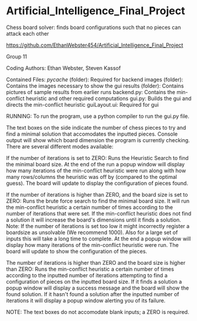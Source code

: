 # Artificial_Intelligence_Final_Project
Chess board solver: finds board configurations such that no pieces can attack each other

https://github.com/EthanWebster454/Artificial_Intelligence_Final_Project

Group 11

Coding Authors: Ethan Webster, Steven Kassof


Contained Files:
_pycache_ (folder): Required for backend
images (folder): Contains the images necessary to show the gui
results (folder): Contains pictures of sample results from earlier runs
backend.py: Contains the min-conflict heuristic and other required computations
gui.py: Builds the gui and directs the min-conflict heuristic
guiLayout.ui: Required for gui



RUNNING:
To run the program, use a python compiler to run the gui.py file.

The text boxes on the side indicate the number of chess pieces to try and find a minimal solution that accomodates the inputted pieces.  Console output will show which board dimension the program is currently checking.  There are several different modes available:

If the number of iterations is set to ZERO: Runs the Heuristic Search to find the minimal board size.  At the end of the run a popup window will display how many iterations of the min-conflict heuristic were run along with how many rows/columns the heuristic was off by (compared to the optimal guess).  The board will update to display the configuration of pieces found.

If the number of iterations is higher than ZERO, and the board size is set to ZERO:  Runs the brute force search to find the minimal board size.  It will run the min-conflict heuristic a certain number of times according to the number of iterations that were set.  If the min-conflict heuristic does not find a solution it will increase the board's dimensions until it finds a solution.  Note: If the number of iterations is set too low it might incorrectly register a boardsize as unsolvable (We recommend 1000).  Also for a large set of inputs this will take a long time to complete.  At the end a popup window will display how many iterations of the min-conflict heuristic were run.  The board will update to show the configuration of the pieces.

The number of iterations is higher than ZERO and the board size is higher than ZERO:  Runs the min-conflict heuristic a certain number of times according to the inputted number of iterations attempting to find a configuration of pieces on the inputted board size.  If it finds a solution a popup window will display a success message and the board will show the found solution.  If it hasn't found a solution after the inputted number of iterations it will display a popup window alerting you of its failure.

NOTE: The text boxes do not accomodate blank inputs; a ZERO is required.
